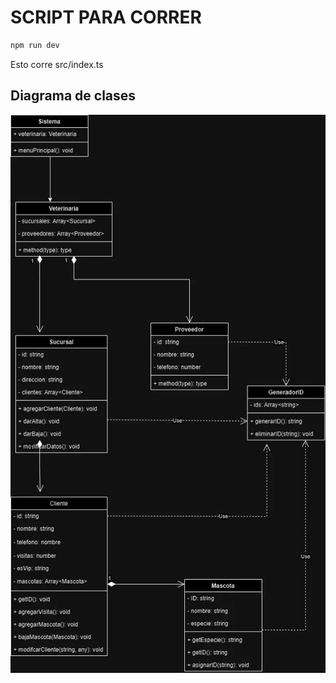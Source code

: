 # SCRIPT PARA CORRER

```bash
npm run dev
```

Esto corre src/index.ts

## Diagrama de clases

![alt text](image.webp)